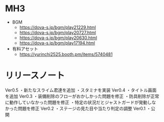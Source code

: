 # MH3


- BGM
    - https://dova-s.jp/bgm/play21229.html
    - https://dova-s.jp/bgm/play20727.html
    - https://dova-s.jp/bgm/play20630.html
    - https://dova-s.jp/bgm/play17194.html
- 有料アセット
    - https://yurinchi2525.booth.pm/items/5740481


# リリースノート
Ver0.5
・新たなスライム君達を追加
・スタミナを実装
Ver0.4
・タイトル画面を追加
Ver0.3
・装備削除のフローがおかしかった問題を修正
・防具削除が正常に動作していなかった問題を修正
・特定の状況だとジャストガードが発動しなかった問題を修正
Ver0.2
・ステージの見た目や当たり判定の調整
Ver0.1
・公開
